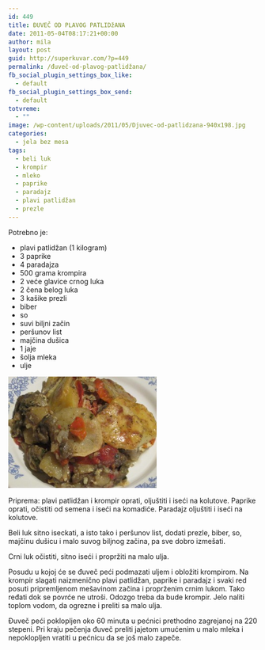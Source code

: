 ```yaml
---
id: 449
title: ĐUVEČ OD PLAVOG PATLIDžANA
date: 2011-05-04T08:17:21+00:00
author: mila
layout: post
guid: http://superkuvar.com/?p=449
permalink: /đuveč-od-plavog-patlidžana/
fb_social_plugin_settings_box_like:
  - default
fb_social_plugin_settings_box_send:
  - default
totvreme:
  - ""
image: /wp-content/uploads/2011/05/Djuvec-od-patlidzana-940x198.jpg
categories:
  - jela bez mesa
tags:
  - beli luk
  - krompir
  - mleko
  - paprike
  - paradajz
  - plavi patlidžan
  - prezle
---
```

Potrebno je:

  * plavi patlidžan (1 kilogram)
  * 3 paprike
  * 4 paradajza
  * 500 grama krompira
  * 2 veće glavice crnog luka
  * 2 čena belog luka
  * 3 kašike prezli
  * biber
  * so
  * suvi biljni začin
  * peršunov list
  * majčina dušica
  * 1 jaje
  * šolja mleka
  * ulje

<img class="alignnone size-medium wp-image-4769" title="Djuvec od patlidzana" src="/wp-content/uploads/2011/05/Djuvec-od-patlidzana-300x225.jpg" alt="" width="300" height="225" /> 

Priprema: plavi patlidžan i krompir oprati, oljuštiti i iseći na kolutove. Paprike oprati, očistiti od semena i iseći na komadiće. Paradajz oljuštiti i iseći na kolutove.

Beli luk sitno iseckati, a isto tako i peršunov list, dodati prezle, biber, so, majčinu dušicu i malo suvog biljnog začina, pa sve dobro izmešati.

Crni luk očistiti, sitno iseći i propržiti na malo ulja.

Posudu u kojoj će se đuveč peći podmazati uljem i obložiti krompirom. Na krompir slagati naizmenično plavi patlidžan, paprike i paradajz i svaki red posuti pripremljenom mešavinom začina i proprženim crnim lukom. Tako ređati dok se povrće ne utroši. Odozgo treba da bude krompir. Jelo naliti toplom vodom, da ogrezne i preliti sa malo ulja.

Đuveč peći poklopljen oko 60 minuta u pećnici prethodno zagrejanoj na 220 stepeni. Pri kraju pečenja đuveč preliti jajetom umućenim u malo mleka i nepoklopljen vratiti u pećnicu da se još malo zapeče.